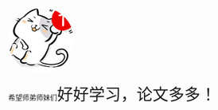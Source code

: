 <head>
  <link
    rel="stylesheet"
    href="https://cdnjs.cloudflare.com/ajax/libs/animate.css/4.1.1/animate.min.css"
  />
</head>

<img src="./cat.jpg" width="132" style="border-radius:50%; overflow:hidden;">


希望师弟师妹们<font size="6" class="animate__animated animate__bounce animate__infinite infinite">好好学习，论文多多！</font>
